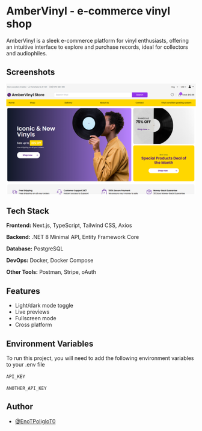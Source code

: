 
# AmberVinyl - e-commerce vinyl shop

AmberVinyl is a sleek e-commerce platform for vinyl enthusiasts, offering an intuitive interface to explore and purchase records, ideal for collectors and audiophiles.


## Screenshots

![App Screenshot](https://github.com/EnoTPoligloT0/VinylShop/blob/main/screenshot.png?raw=true)


## Tech Stack

**Frontend:** Next.js, TypeScript, Tailwind CSS, Axios

**Backend:** .NET 8 Minimal API, Entity Framework Core

**Database:** PostgreSQL

**DevOps:** Docker, Docker Compose

**Other Tools:** Postman, Stripe, oAuth
## Features

- Light/dark mode toggle
- Live previews
- Fullscreen mode
- Cross platform


## Environment Variables

To run this project, you will need to add the following environment variables to your .env file

`API_KEY`

`ANOTHER_API_KEY`


## Author

- [@EnoTPoligloT0](https://github.com/EnoTPoligloT0)

